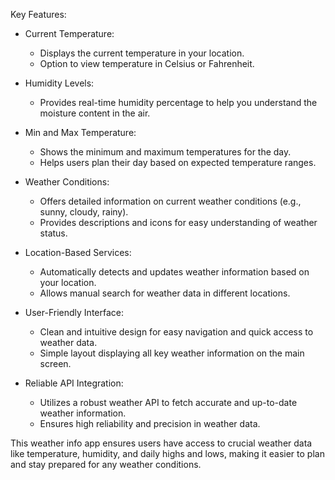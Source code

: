  Key Features:

- Current Temperature:
  - Displays the current temperature in your location.
  - Option to view temperature in Celsius or Fahrenheit.

- Humidity Levels:
  - Provides real-time humidity percentage to help you understand the moisture content in the air.

- Min and Max Temperature:
  - Shows the minimum and maximum temperatures for the day.
  - Helps users plan their day based on expected temperature ranges.

- Weather Conditions:
  - Offers detailed information on current weather conditions (e.g., sunny, cloudy, rainy).
  - Provides descriptions and icons for easy understanding of weather status.

- Location-Based Services:
  - Automatically detects and updates weather information based on your location.
  - Allows manual search for weather data in different locations.

- User-Friendly Interface:
  - Clean and intuitive design for easy navigation and quick access to weather data.
  - Simple layout displaying all key weather information on the main screen.

- Reliable API Integration:
  - Utilizes a robust weather API to fetch accurate and up-to-date weather information.
  - Ensures high reliability and precision in weather data.

This weather info app ensures users have access to crucial weather data like temperature, humidity, and daily highs and lows, making it easier to plan and stay prepared for any weather conditions.
